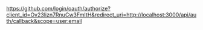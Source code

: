 https://github.com/login/oauth/authorize?client_id=Ov23lizn7RnuCw3FmItH&redirect_uri=http://localhost:3000/api/auth/callback&scope=user:email